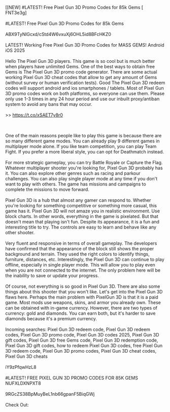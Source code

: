 [[NEW] #LATEST! Free Pixel Gun 3D Promo Codes for 85k Gems [ FNT3e3g]
<br>
<br>#LATEST! Free Pixel Gun 3D Promo Codes for 85k Gems
<br>
<br>ABX9TyNlGcxd/cStd4W6vxuXj6OHL5id8BFcHKZ0
<br>
<br>LATEST! Working Free Pixel Gun 3D Promo Codes for MASS GEMS! Android iOS 2025
<br>
<br>Hello The Pixel Gun 3D players. This game is so cool but is much better when players have unlimited Gems. One of the best ways to obtain free Gems is The Pixel Gun 3D promo code generator. There are some actual working Pixel Gun 3D cheat codes that allow to get any amount of Gems (without survey or human verification tests). Good The Pixel Gun 3D redeem codes will support android and ios smartphones / tablets. Most of Pixel Gun 3D promo codes work on both platforms, so everyone can use them. Please only use 1-3 times in any 24 hour period and use our inbuilt proxy/antiban system to avoid any bans that may occur. 
<br>
<br> >> https://t.co/xSAET7y8r0

<br>
<br>One of the main reasons people like to play this game is because there are so many different game modes. You can already play 9 different games in multiplayer mode alone. If you like team competition, you can play Team Fight. If you prefer a more liberal style, you can opt for Deathmatch instead. 
<br>
<br>For more strategic gameplay, you can try Battle Royale or Capture the Flag. Whatever multiplayer shooter you're looking for, Pixel Gun 3D probably has it. You can also explore other genres such as racing and parkour challenges. You can also play single player mode at any time if you don't want to play with others. The game has missions and campaigns to complete the missions to move forward. 
<br>
<br>Pixel Gun 3D is a hub that almost any gamer can respond to. Whether you're looking for something competitive or something more casual, this game has it. Pixel Gun 3D will not amaze you in realistic environment. Use block charts. In other words, everything in the game is pixelated. But that doesn't mean that playing isn't fun. Despite its appearance, it is a fun and interesting title to try. The controls are easy to learn and behave like any other shooter. 
<br>
<br>Very fluent and responsive in terms of overall gameplay. The developers have confirmed that the appearance of the block still shows the proper background and terrain. They used the right colors to identify things, furniture, distances, etc. Interestingly, the Pixel Gun 3D can continue to play offline, especially in single player mode. This will allow you to play even when you are not connected to the internet. The only problem here will be the inability to save or update your progress. 
<br>
<br>Of course, not everything is so good in Pixel Gun 3D. There are also some things about this shooter that you won't like. Let's get into the Pixel Gun 3D flaws here. Perhaps the main problem with PixelGun 3D is that it is a paid game. Most mods use weapons, skins, and armor you already own. These can be obtained with in-game currency. However, there are two types of currency: gold and diamonds. You can earn both, but it's harder to save diamonds because it's a premium currency. 
<br>
<br>Incoming searches: Pixel Gun 3D redeem code, Pixel Gun 3D redeem codes, Pixel Gun 3D promo code, Pixel Gun 3D codes 2025, Pixel Gun 3D gift codes, Pixel Gun 3D free Gems code, Pixel Gun 3D redemption code, Pixel Gun 3D gift codes, how to redeem Pixel Gun 3D codes, free Pixel Gun 3D redeem code, Pixel Gun 3D promo codes, Pixel Gun 3D cheat codes, Pixel Gun 3D cheats
<br>
<br>iY9zPfqwHzL8
<br>
<br>#LATEST! FREE PIXEL GUN 3D PROMO CODES FOR 85K GEMS NUFXLDXNPXT8
<br>
<br>9RGcZS38BpMuyBeL1nb66gpanF5BiqGWj
<br>
<br>Check Out: 

<br>
